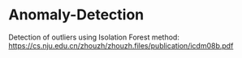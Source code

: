 # Anomaly-Detection
Detection of outliers using Isolation Forest method: https://cs.nju.edu.cn/zhouzh/zhouzh.files/publication/icdm08b.pdf
